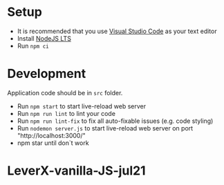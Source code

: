 # Setup

- It is recommended that you use [Visual Studio Code](https://code.visualstudio.com/) as your text editor
- Install [NodeJS LTS](https://nodejs.org/en/)
- Run `npm ci`


# Development

Application code should be in `src` folder.

- Run `npm start` to start live-reload web server
- Run `npm run lint` to lint your code
- Run `npm run lint-fix` to fix all auto-fixable issues (e.g. code styling)
- Run `nodemon server.js` to start live-reload web server on port "http://localhost:3000/"
- npm star  until don`t work
# LeverX-vanilla-JS-jul21
